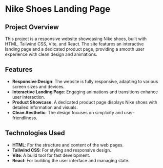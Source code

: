# Nike Shoes Landing Page

## Project Overview

This project is a responsive website showcasing Nike shoes, built with HTML, Tailwind CSS, Vite, and React. The site features an interactive landing page and a dedicated product page, providing a smooth user experience with clean design and animations.

## Features

- **Responsive Design**: The website is fully responsive, adapting to various screen sizes and devices.
- **Interactive Landing Page**: Engaging animations and transitions enhance user interaction.
- **Product Showcase**: A dedicated product page displays Nike shoes with detailed information and visuals.
- **Clean Aesthetic**: The design focuses on simplicity and user-friendliness.

## Technologies Used

- **HTML**: For the structure and content of the web pages.
- **Tailwind CSS**: For styling and responsive design.
- **Vite**: A build tool for fast development.
- **React**: For building the user interface and managing state.
